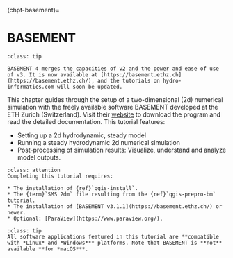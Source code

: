 (chpt-basement)=
# BASEMENT

```{admonition} BASEMENT 4 is available
:class: tip

BASEMENT 4 merges the capacities of v2 and the power and ease of use of v3. It is now available at [https://basement.ethz.ch](https://basement.ethz.ch/), and the tutorials on hydro-informatics.com will soon be updated.
```

This chapter guides through the setup of a two-dimensional (2d) numerical simulation with the freely available software BASEMENT developed at the ETH Zurich (Switzerland). Visit their [website](https://basement.ethz.ch/) to download the program and read the detailed documentation. This tutorial features:

* Setting up a 2d hydrodynamic, steady model
* Running a steady hydrodynamic 2d numerical simulation
* Post-processing of simulation results: Visualize, understand and analyze model outputs.

```{admonition} Requirements
:class: attention
Completing this tutorial requires:

* The installation of {ref}`qgis-install`.
* The {term}`SMS 2dm` file resulting from the {ref}`qgis-prepro-bm` tutorial.
* The installation of [BASEMENT v3.1.1](https://basement.ethz.ch/) or newer.
* Optional: [ParaView](https://www.paraview.org/).
```

```{admonition} Platform compatibility
:class: tip
All software applications featured in this tutorial are **compatible with *Linux* and *Windows*** platforms. Note that BASEMENT is **not** available **for *macOS***.
```
